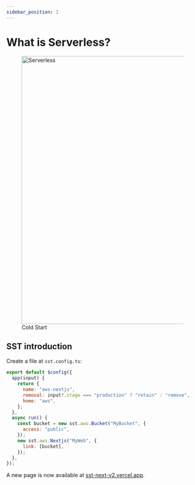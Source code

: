 ```yaml
---
sidebar_position: 1
---
```


# What is Serverless?

<figure>
  <img src="/img/serverless/cold_start.png" alt="Serverless" width="700" height="auto" />
  <figcaption style={{ textAlign: "center" }}>Cold Start</figcaption>
</figure>

## SST introduction

Create a file at `sst.config.ts`:

```jsx title="src/pages/my-react-page.js"
export default $config({
  app(input) {
    return {
      name: "aws-nextjs",
      removal: input?.stage === "production" ? "retain" : "remove",
      home: "aws",
    };
  },
  async run() {
    const bucket = new sst.aws.Bucket("MyBucket", {
      access: "public",
    });
    new sst.aws.Nextjs("MyWeb", {
      link: [bucket],
    });
  },
});
```

A new page is now available at [sst-next-v2.vercel.app](sst-next-v2.vercel.app).
